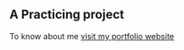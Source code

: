 ## A Practicing project

To know about me [visit my portfolio website](https://portfolio-saadraj.vercel.app/)

